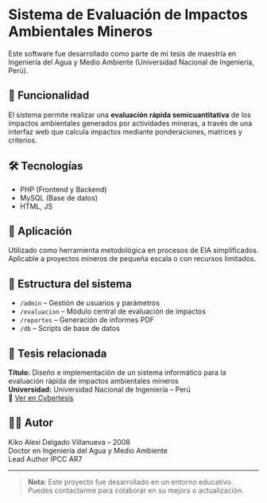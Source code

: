 # Sistema de Evaluación de Impactos Ambientales Mineros

Este software fue desarrollado como parte de mi tesis de maestría en Ingeniería del Agua y Medio Ambiente (Universidad Nacional de Ingeniería, Perú).

## 📌 Funcionalidad

El sistema permite realizar una **evaluación rápida semicuantitativa** de los impactos ambientales generados por actividades mineras, a través de una interfaz web que calcula impactos mediante ponderaciones, matrices y criterios.

## 🛠 Tecnologías

- PHP (Frontend y Backend)
- MySQL (Base de datos)
- HTML, JS

## 🧪 Aplicación

Utilizado como herramienta metodológica en procesos de EIA simplificados. Aplicable a proyectos mineros de pequeña escala o con recursos limitados.

## 📂 Estructura del sistema

- `/admin` – Gestión de usuarios y parámetros
- `/evaluacion` – Módulo central de evaluación de impactos
- `/reportes` – Generación de informes PDF
- `/db` – Scripts de base de datos

## 📘 Tesis relacionada

**Título:** Diseño e implementación de un sistema informático para la evaluación rápida de impactos ambientales mineros  
**Universidad:** Universidad Nacional de Ingeniería – Perú  
📄 [Ver en Cybertesis](https://cybertesis.uni.edu.pe/handle/20.500.14076/636)

## 👨‍💻 Autor

Kiko Alexi Delgado Villanueva – 2008  
Doctor en Ingeniería del Agua y Medio Ambiente  
Lead Author IPCC AR7

---

> **Nota**: Este proyecto fue desarrollado en un entorno educativo. Puedes contactarme para colaborar en su mejora o actualización.
